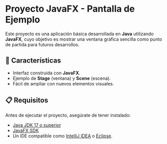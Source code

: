 # Proyecto JavaFX - Pantalla de Ejemplo

Este proyecto es una aplicación básica desarrollada en **Java** utilizando **JavaFX**, cuyo objetivo es mostrar una ventana gráfica sencilla como punto de partida para futuros desarrollos.

## 🚀 Características
- Interfaz construida con **JavaFX**.  
- Ejemplo de **Stage** (ventana) y **Scene** (escena).   
- Fácil de ampliar con nuevos elementos visuales.  

## 📋 Requisitos
Antes de ejecutar el proyecto, asegúrate de tener instalado:

- [Java JDK 17 o superior](https://www.oracle.com/java/technologies/javase/jdk17-archive-downloads.html)  
- [JavaFX SDK](https://openjfx.io/)  
- Un IDE compatible como [IntelliJ IDEA](https://www.jetbrains.com/idea/) o [Eclipse](https://www.eclipse.org/).
